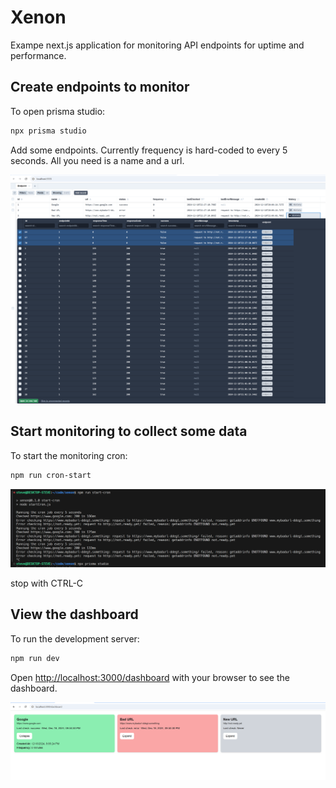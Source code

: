 # Xenon

Exampe next.js application for monitoring API endpoints for uptime and performance.

## Create endpoints to monitor

To open prisma studio:

```bash
npx prisma studio
```

Add some endpoints. Currently frequency is hard-coded to every 5 seconds. All you need is a name and a url.

![Screenshot 1](docs/prisma-studio.png)

## Start monitoring to collect some data

To start the monitoring cron:

```bash
npm run cron-start
```

![Screenshot 1](docs/cron.png)

stop with CTRL-C

## View the dashboard

To run the development server:

```bash
npm run dev
```

Open [http://localhost:3000/dashboard](http://localhost:3000/dashboard) with your browser to see the dashboard.

![Screenshot 1](docs/dashboard.png)
